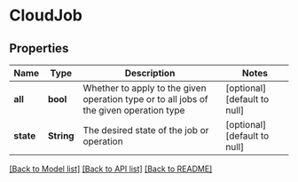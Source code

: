 # CloudJob

## Properties
Name | Type | Description | Notes
------------ | ------------- | ------------- | -------------
**all** | **bool** | Whether to apply to the given operation type or to all jobs of the given operation type | [optional] [default to null]
**state** | **String** | The desired state of the job or operation | [optional] [default to null]

[[Back to Model list]](../README.md#documentation-for-models) [[Back to API list]](../README.md#documentation-for-api-endpoints) [[Back to README]](../README.md)


